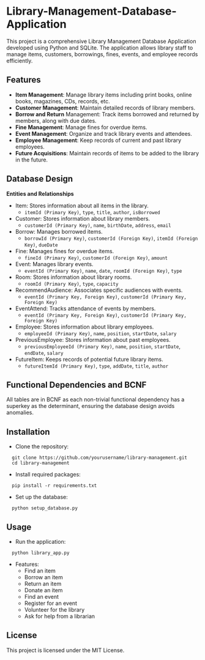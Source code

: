 # Library-Management-Database-Application
This project is a comprehensive Library Management Database Application developed using Python and SQLite. The application allows library staff to manage items, customers, borrowings, fines, events, and employee records efficiently.
## Features
- **Item Management**: Manage library items including print books, online books, magazines, CDs, records, etc.
- **Customer Management**: Maintain detailed records of library members.
- **Borrow and Return** Management: Track items borrowed and returned by members, along with due dates.
- **Fine Management**: Manage fines for overdue items.
- **Event Management**: Organize and track library events and attendees.
- **Employee Management**: Keep records of current and past library employees.
- **Future Acquisitions**: Maintain records of items to be added to the library in the future.
## Database Design
**Entities and Relationships**
- Item: Stores information about all items in the library.
  - `itemId (Primary Key)`, `type`, `title`, `author`, `isBorrowed`
- Customer: Stores information about library members.
  - `customerId (Primary Key)`, `name`, `birthDate`, `address`, `email`
- Borrow: Manages borrowed items.
  - `borrowId (Primary Key)`, `customerId (Foreign Key)`, `itemId (Foreign Key)`, `dueDate`
- Fine: Manages fines for overdue items.
  - `fineId (Primary Key)`, `customerId (Foreign Key)`, `amount`
- Event: Manages library events.
  - `eventId (Primary Key)`, `name`, `date`, `roomId (Foreign Key)`, `type`
- Room: Stores information about library rooms.
  - `roomId (Primary Key)`, `type`, `capacity`
- RecommendAudience: Associates specific audiences with events.
  - `eventId (Primary Key, Foreign Key)`, `customerId (Primary Key, Foreign Key)`
- EventAttend: Tracks attendance of events by members.
  - `eventId (Primary Key, Foreign Key)`, `customerId (Primary Key, Foreign Key)`
- Employee: Stores information about library employees.
  - `employeeId (Primary Key)`, `name`, `position`, `startDate`, `salary`
- PreviousEmployee: Stores information about past employees.
  - `previousEmployeeId (Primary Key)`, `name`, `position`, `startDate`, `endDate`, `salary`
- FutureItem: Keeps records of potential future library items.
  - `futureItemId (Primary Key)`, `type`, `addDate`, `title`, `author`

## Functional Dependencies and BCNF
All tables are in BCNF as each non-trivial functional dependency has a superkey as the determinant, ensuring the database design avoids anomalies.

## Installation
- Clone the repository:
```
  git clone https://github.com/yourusername/library-management.git
  cd library-management
```
- Install required packages:
```
  pip install -r requirements.txt
```
- Set up the database:
```
  python setup_database.py
```
## Usage
- Run the application:
```
  python library_app.py
```
- Features:
  - Find an item
  - Borrow an item
  - Return an item
  - Donate an item
  - Find an event
  - Register for an event
  - Volunteer for the library
  - Ask for help from a librarian

## License
This project is licensed under the MIT License.
